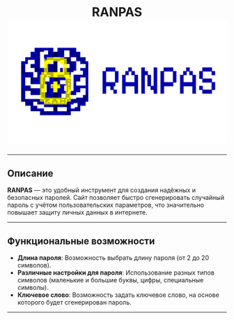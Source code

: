 <div align="center">
    <h1> RANPAS
    <br>
    <img src="https://github.com/xannykov/RANPAS/blob/main/demonstration/logo-proj.png"/>
</div>

___
## Описание
**RANPAS** — это удобный инструмент для создания надёжных и безопасных паролей. Сайт позволяет быстро сгенерировать случайный пароль с учётом пользовательских параметров, что значительно повышает защиту личных данных в интернете.
___
## Функциональные возможности

* **Длина пароля**: Возможность выбрать длину пароля (от 2 до 20 символов).
* **Различные настройки для пароля**: Использование разных типов символов (маленькие и большие буквы, цифры, специальные символы).
* **Ключевое слово**: Возможность задать ключевое слово, на основе которого будет сгенерирован пароль.
___